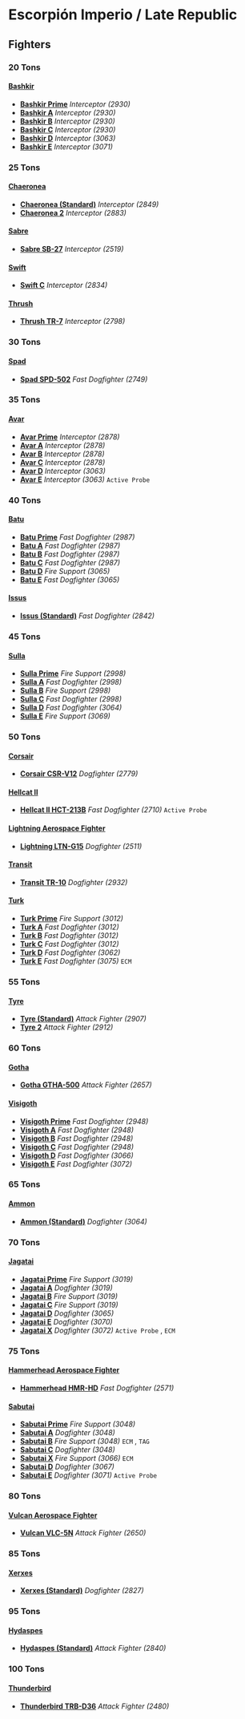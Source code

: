 # Escorpión Imperio / Late Republic 

## Fighters 

### 20 Tons 

#### [Bashkir](../../../units/bashkir.md) 

- [**Bashkir Prime**](../../../units/bashkir/bashkir_prime.md) *Interceptor (2930)* 
- [**Bashkir A**](../../../units/bashkir/bashkir_a.md) *Interceptor (2930)* 
- [**Bashkir B**](../../../units/bashkir/bashkir_b.md) *Interceptor (2930)* 
- [**Bashkir C**](../../../units/bashkir/bashkir_c.md) *Interceptor (2930)* 
- [**Bashkir D**](../../../units/bashkir/bashkir_d.md) *Interceptor (3063)* 
- [**Bashkir E**](../../../units/bashkir/bashkir_e.md) *Interceptor (3071)* 

### 25 Tons 

#### [Chaeronea](../../../units/chaeronea.md) 

- [**Chaeronea (Standard)**](../../../units/chaeronea/chaeronea_standard.md) *Interceptor (2849)* 
- [**Chaeronea 2**](../../../units/chaeronea/chaeronea_2.md) *Interceptor (2883)* 

#### [Sabre](../../../units/sabre.md) 

- [**Sabre SB-27**](../../../units/sabre/sabre_sb-27.md) *Interceptor (2519)* 

#### [Swift](../../../units/swift.md) 

- [**Swift C**](../../../units/swift/swift_c.md) *Interceptor (2834)* 

#### [Thrush](../../../units/thrush.md) 

- [**Thrush TR-7**](../../../units/thrush/thrush_tr-7.md) *Interceptor (2798)* 

### 30 Tons 

#### [Spad](../../../units/spad.md) 

- [**Spad SPD-502**](../../../units/spad/spad_spd-502.md) *Fast Dogfighter (2749)* 

### 35 Tons 

#### [Avar](../../../units/avar.md) 

- [**Avar Prime**](../../../units/avar/avar_prime.md) *Interceptor (2878)* 
- [**Avar A**](../../../units/avar/avar_a.md) *Interceptor (2878)* 
- [**Avar B**](../../../units/avar/avar_b.md) *Interceptor (2878)* 
- [**Avar C**](../../../units/avar/avar_c.md) *Interceptor (2878)* 
- [**Avar D**](../../../units/avar/avar_d.md) *Interceptor (3063)* 
- [**Avar E**](../../../units/avar/avar_e.md) *Interceptor (3063)* `Active Probe` 

### 40 Tons 

#### [Batu](../../../units/batu.md) 

- [**Batu Prime**](../../../units/batu/batu_prime.md) *Fast Dogfighter (2987)* 
- [**Batu A**](../../../units/batu/batu_a.md) *Fast Dogfighter (2987)* 
- [**Batu B**](../../../units/batu/batu_b.md) *Fast Dogfighter (2987)* 
- [**Batu C**](../../../units/batu/batu_c.md) *Fast Dogfighter (2987)* 
- [**Batu D**](../../../units/batu/batu_d.md) *Fire Support (3065)* 
- [**Batu E**](../../../units/batu/batu_e.md) *Fast Dogfighter (3065)* 

#### [Issus](../../../units/issus.md) 

- [**Issus (Standard)**](../../../units/issus/issus_standard.md) *Fast Dogfighter (2842)* 

### 45 Tons 

#### [Sulla](../../../units/sulla.md) 

- [**Sulla Prime**](../../../units/sulla/sulla_prime.md) *Fire Support (2998)* 
- [**Sulla A**](../../../units/sulla/sulla_a.md) *Fast Dogfighter (2998)* 
- [**Sulla B**](../../../units/sulla/sulla_b.md) *Fire Support (2998)* 
- [**Sulla C**](../../../units/sulla/sulla_c.md) *Fast Dogfighter (2998)* 
- [**Sulla D**](../../../units/sulla/sulla_d.md) *Fast Dogfighter (3064)* 
- [**Sulla E**](../../../units/sulla/sulla_e.md) *Fire Support (3069)* 

### 50 Tons 

#### [Corsair](../../../units/corsair.md) 

- [**Corsair CSR-V12**](../../../units/corsair/corsair_csr-v12.md) *Dogfighter (2779)* 

#### [Hellcat II](../../../units/hellcat_ii.md) 

- [**Hellcat II HCT-213B**](../../../units/hellcat_ii/hellcat_ii_hct-213b.md) *Fast Dogfighter (2710)* `Active Probe` 

#### [Lightning Aerospace Fighter](../../../units/lightning_aerospace_fighter.md) 

- [**Lightning LTN-G15**](../../../units/lightning_aerospace_fighter/lightning_ltn-g15.md) *Dogfighter (2511)* 

#### [Transit](../../../units/transit.md) 

- [**Transit TR-10**](../../../units/transit/transit_tr-10.md) *Dogfighter (2932)* 

#### [Turk](../../../units/turk.md) 

- [**Turk Prime**](../../../units/turk/turk_prime.md) *Fire Support (3012)* 
- [**Turk A**](../../../units/turk/turk_a.md) *Fast Dogfighter (3012)* 
- [**Turk B**](../../../units/turk/turk_b.md) *Fast Dogfighter (3012)* 
- [**Turk C**](../../../units/turk/turk_c.md) *Fast Dogfighter (3012)* 
- [**Turk D**](../../../units/turk/turk_d.md) *Fast Dogfighter (3062)* 
- [**Turk E**](../../../units/turk/turk_e.md) *Fast Dogfighter (3075)* `ECM` 

### 55 Tons 

#### [Tyre](../../../units/tyre.md) 

- [**Tyre (Standard)**](../../../units/tyre/tyre_standard.md) *Attack Fighter (2907)* 
- [**Tyre 2**](../../../units/tyre/tyre_2.md) *Attack Fighter (2912)* 

### 60 Tons 

#### [Gotha](../../../units/gotha.md) 

- [**Gotha GTHA-500**](../../../units/gotha/gotha_gtha-500.md) *Attack Fighter (2657)* 

#### [Visigoth](../../../units/visigoth.md) 

- [**Visigoth Prime**](../../../units/visigoth/visigoth_prime.md) *Fast Dogfighter (2948)* 
- [**Visigoth A**](../../../units/visigoth/visigoth_a.md) *Fast Dogfighter (2948)* 
- [**Visigoth B**](../../../units/visigoth/visigoth_b.md) *Fast Dogfighter (2948)* 
- [**Visigoth C**](../../../units/visigoth/visigoth_c.md) *Fast Dogfighter (2948)* 
- [**Visigoth D**](../../../units/visigoth/visigoth_d.md) *Fast Dogfighter (3066)* 
- [**Visigoth E**](../../../units/visigoth/visigoth_e.md) *Fast Dogfighter (3072)* 

### 65 Tons 

#### [Ammon](../../../units/ammon.md) 

- [**Ammon (Standard)**](../../../units/ammon/ammon_standard.md) *Dogfighter (3064)* 

### 70 Tons 

#### [Jagatai](../../../units/jagatai.md) 

- [**Jagatai Prime**](../../../units/jagatai/jagatai_prime.md) *Fire Support (3019)* 
- [**Jagatai A**](../../../units/jagatai/jagatai_a.md) *Dogfighter (3019)* 
- [**Jagatai B**](../../../units/jagatai/jagatai_b.md) *Fire Support (3019)* 
- [**Jagatai C**](../../../units/jagatai/jagatai_c.md) *Fire Support (3019)* 
- [**Jagatai D**](../../../units/jagatai/jagatai_d.md) *Dogfighter (3065)* 
- [**Jagatai E**](../../../units/jagatai/jagatai_e.md) *Dogfighter (3070)* 
- [**Jagatai X**](../../../units/jagatai/jagatai_x.md) *Dogfighter (3072)* `Active Probe` , `ECM` 

### 75 Tons 

#### [Hammerhead Aerospace Fighter](../../../units/hammerhead_aerospace_fighter.md) 

- [**Hammerhead HMR-HD**](../../../units/hammerhead_aerospace_fighter/hammerhead_hmr-hd.md) *Fast Dogfighter (2571)* 

#### [Sabutai](../../../units/sabutai.md) 

- [**Sabutai Prime**](../../../units/sabutai/sabutai_prime.md) *Fire Support (3048)* 
- [**Sabutai A**](../../../units/sabutai/sabutai_a.md) *Dogfighter (3048)* 
- [**Sabutai B**](../../../units/sabutai/sabutai_b.md) *Fire Support (3048)* `ECM` , `TAG` 
- [**Sabutai C**](../../../units/sabutai/sabutai_c.md) *Dogfighter (3048)* 
- [**Sabutai X**](../../../units/sabutai/sabutai_x.md) *Fire Support (3066)* `ECM` 
- [**Sabutai D**](../../../units/sabutai/sabutai_d.md) *Dogfighter (3067)* 
- [**Sabutai E**](../../../units/sabutai/sabutai_e.md) *Dogfighter (3071)* `Active Probe` 

### 80 Tons 

#### [Vulcan Aerospace Fighter](../../../units/vulcan_aerospace_fighter.md) 

- [**Vulcan VLC-5N**](../../../units/vulcan_aerospace_fighter/vulcan_vlc-5n.md) *Attack Fighter (2650)* 

### 85 Tons 

#### [Xerxes](../../../units/xerxes.md) 

- [**Xerxes (Standard)**](../../../units/xerxes/xerxes_standard.md) *Dogfighter (2827)* 

### 95 Tons 

#### [Hydaspes](../../../units/hydaspes.md) 

- [**Hydaspes (Standard)**](../../../units/hydaspes/hydaspes_standard.md) *Attack Fighter (2840)* 

### 100 Tons 

#### [Thunderbird](../../../units/thunderbird.md) 

- [**Thunderbird TRB-D36**](../../../units/thunderbird/thunderbird_trb-d36.md) *Attack Fighter (2480)* 

